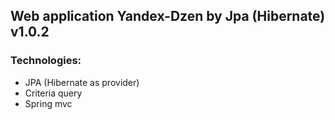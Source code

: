 ## Web application Yandex-Dzen by Jpa (Hibernate) v1.0.2

### Technologies:

* JPA (Hibernate as provider)
* Criteria query
* Spring mvc
